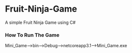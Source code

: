 # Fruit-Ninja-Game
A simple Fruit Ninja Game using C#

<h3>How To Run The Game</h3>
Mini_Game-->bin-->Debug-->netcoreapp3.1-->Mini_Game.exe
